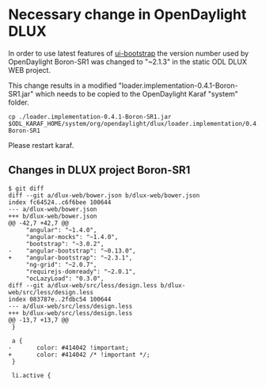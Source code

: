 # Necessary change in OpenDaylight DLUX

In order to use latest features of [ui-bootstrap](https://angular-ui.github.io/bootstrap/) the version number used by OpenDaylight Boron-SR1 was changed to  "~2.1.3" in the static ODL DLUX WEB project.

This change results in a modified "loader.implementation-0.4.1-Boron-SR1.jar" which needs to be copied to the OpenDaylight Karaf "system" folder.
```
cp ./loader.implementation-0.4.1-Boron-SR1.jar $ODL_KARAF_HOME/system/org/opendaylight/dlux/loader.implementation/0.4.1-Boron-SR1
```

Please restart karaf.

## Changes in DLUX project Boron-SR1
```
$ git diff 
diff --git a/dlux-web/bower.json b/dlux-web/bower.json
index fc64524..c6f6bee 100644
--- a/dlux-web/bower.json
+++ b/dlux-web/bower.json
@@ -42,7 +42,7 @@
     "angular": "~1.4.0",
     "angular-mocks": "~1.4.0",
     "bootstrap": "~3.0.2",
-    "angular-bootstrap": "~0.13.0",
+    "angular-bootstrap": "~2.3.1",
     "ng-grid": "~2.0.7",
     "requirejs-domready": "~2.0.1",
     "ocLazyLoad": "0.3.0",
diff --git a/dlux-web/src/less/design.less b/dlux-web/src/less/design.less
index 083787e..2fdbc54 100644
--- a/dlux-web/src/less/design.less
+++ b/dlux-web/src/less/design.less
@@ -13,7 +13,7 @@
 }
 
 a {
-       color: #414042 !important;
+       color: #414042 /* !important */;
 }
 
 li.active {
```

